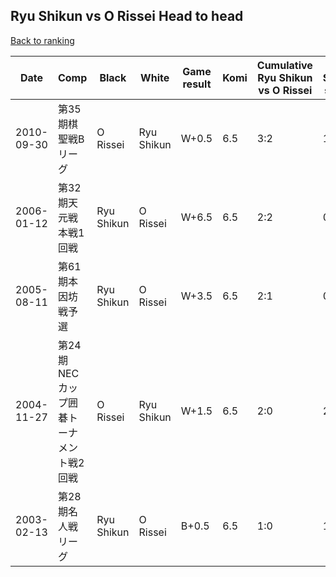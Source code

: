 ## Ryu Shikun vs O Rissei Head to head

[Back to ranking](../../index.md)




| **Date** | **Comp** | **Black** | **White** | **Game result** | **Komi** | **Cumulative Ryu Shikun vs O Rissei** | **Ryu Shikun streak** | **O Rissei streak** | 
| --- | --- | --- | --- | --- | --- | --- | --- | --- |
| 2010-09-30 | 第35期棋聖戦Bリーグ | O Rissei | Ryu Shikun | W+0.5 | 6.5 | 3:2 | 1 | 0 | 
| 2006-01-12 | 第32期天元戦本戦1回戦 | Ryu Shikun | O Rissei | W+6.5 | 6.5 | 2:2 | 0 | 2 | 
| 2005-08-11 | 第61期本因坊戦予選 | Ryu Shikun | O Rissei | W+3.5 | 6.5 | 2:1 | 0 | 1 | 
| 2004-11-27 | 第24期NECカップ囲碁トーナメント戦2回戦 | O Rissei | Ryu Shikun | W+1.5 | 6.5 | 2:0 | 2 | 0 | 
| 2003-02-13 | 第28期名人戦リーグ | Ryu Shikun | O Rissei | B+0.5 | 6.5 | 1:0 | 1 | 0 |




